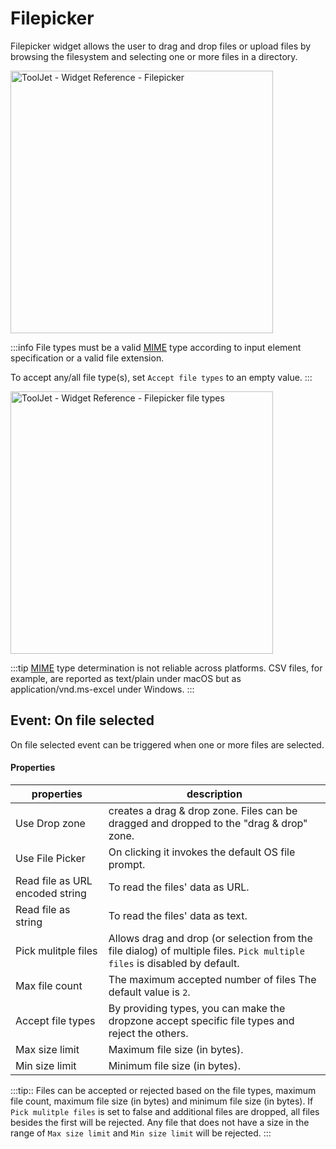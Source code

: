 # Filepicker

Filepicker widget allows the user to drag and drop files or upload files by browsing the filesystem and selecting one or more files in a directory.

<img class="screenshot-full" src="/img/widgets/filepicker/filepicker.gif" alt="ToolJet - Widget Reference - Filepicker " height="420"/>

:::info
 File types must be a valid [MIME](https://developer.mozilla.org/en-US/docs/Web/HTTP/Basics_of_HTTP/MIME_types/Common_types) type according to input element specification or a valid file extension.

 To accept any/all file type(s), set `Accept file types` to an empty value.
:::

<img class="screenshot-full" src="/img/widgets/filepicker/file-types.gif" alt="ToolJet - Widget Reference - Filepicker file types " height="420"/>

:::tip
[MIME](https://developer.mozilla.org/en-US/docs/Web/HTTP/Basics_of_HTTP/MIME_types/Common_types) type determination is not reliable across platforms. CSV files, for example, are reported as text/plain under macOS but as application/vnd.ms-excel under Windows.
:::

## Event: On file selected

On file selected event can be triggered when one or more files are selected.


#### Properties

| properties      | description |
| ----------- | ----------- |
| Use Drop zone | creates a drag & drop zone. Files can be dragged and dropped to the "drag & drop" zone. |
| Use File Picker | On clicking it invokes the default OS file prompt.|
| Read file as URL encoded string | To read the files' data as URL.|
| Read file as string | To read the files' data as text.|
| Pick mulitple files | Allows drag and drop (or selection from the file dialog) of multiple files. `Pick multiple files` is disabled by default. |
| Max file count | The maximum accepted number of files The default value is `2`.|
| Accept file types| By providing types, you can make the dropzone accept specific file types and reject the others. |
| Max size limit| Maximum file size (in bytes).|
| Min size limit| Minimum file size (in bytes).|

:::tip::
Files can be accepted or rejected based on the file types, maximum file count, maximum file size (in bytes) and minimum file size (in bytes).
If `Pick mulitple files` is set to false and additional files are dropped, all files besides the first will be rejected. 
Any file that does not have a size in the range of `Max size limit` and `Min size limit` will be rejected.
:::